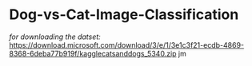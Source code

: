 # Dog-vs-Cat-Image-Classification

*for downloading the datset:*
         https://download.microsoft.com/download/3/e/1/3e1c3f21-ecdb-4869-8368-6deba77b919f/kagglecatsanddogs_5340.zip
  jm
